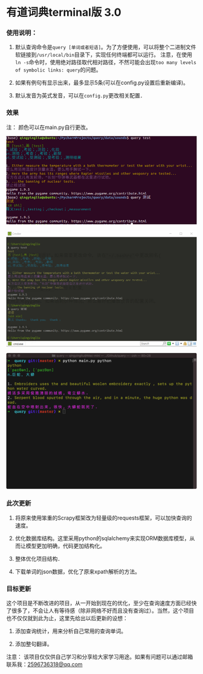 # 有道词典terminal版 3.0

### 使用说明：

1. 默认查询命令是`query [单词或者短语]`。为了方便使用，可以将整个二进制文件软链接到`/usr/local/bin`目录下，实现任何终端都可以运行。 注意，在使用`ln -s`命令时，使用绝对路径取代相对路径，不然可能会出现`too many levels of symbolic links: query`的问题。

2. 如果有例句有显示出来，最多显示5条(可以在config.py设置后重新编译)。

3. 默认发音为英式发音，可以在`config.py`更改相关配置．


### 效果

注： 颜色可以在main.py自行更改。

![example1](./pic/example1.png)

![example2](./pic/example2.png)

![example3](./pic/example3.png)

### 此次更新

1. 将原来使用笨重的Scrapy框架改为轻量级的requests框架，可以加快查询的速度。

2. 优化数据库结构。这里采用python的sqlalchemy来实现ORM数据库模型，从而让模型更加明确，代码更加结构化。

3. 整体优化项目结构．
   
4. 下载单词的json数据，优化了原来xpath解析的方法。

### 目标更新

这个项目是不断改进的项目，从一开始到现在的优化，至少在查询速度方面已经快了很多了，不会让人有等待感（除非网络不好而且没有查询过）。当然，这个项目也不仅仅就到此为止，这里先给出以后更新的设想：

1. 添加查询统计，用来分析自己常用的查询单词。

2. 添加整句翻译。

注意： 该项目仅仅供自己学习和分享给大家学习用途。如果有问题可以通过邮箱联系我：2596736318@qq.com




